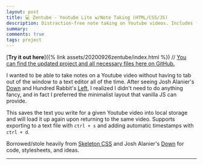 ```yaml
---
layout: post
title: 💻 Zentube - Youtube Lite w/Note Taking (HTML/CSS/JS)
description: Distraction-free note taking on Youtube videos. Includes file export and automatic timestamps.
summary:
comments: true
tags: project
---
```


[**Try it out here**]({% link assets/20200926zentube/index.html %}) // [You can find the updated project and all necessary files here on GitHub.](https://github.com/milofultz/zentube)

I wanted to be able to take notes on a Youtube video without having to tab out of the window to a text editor all of the time. After seeing Josh Alanier's [Down](https://down.avanier.now.sh) and Hundred Rabbit's [Left](https://github.com/hundredrabbits/left), I realized I didn't need to do anything fancy, and in fact I preferred the minimalist layout that vanilla JS can provide.

This saves the text you write for a given Youtube video into local storage and will load it up again upon returning to the same video. Supports exporting to a text file with <code>ctrl + s</code> and adding automatic timestamps with <code>ctrl + d</code>.

Borrowed/stole heavily from [Skeleton CSS](http://getskeleton.com/) and Josh Alanier's [Down](https://down.avanier.now.sh) for code, stylesheets, and ideas.

---